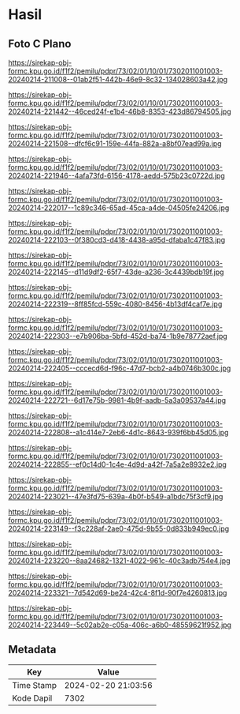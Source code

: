 # Hasil

## Foto C Plano

https://sirekap-obj-formc.kpu.go.id/f1f2/pemilu/pdpr/73/02/01/10/01/7302011001003-20240214-211008--01ab2f51-442b-46e9-8c32-134028603a42.jpg

https://sirekap-obj-formc.kpu.go.id/f1f2/pemilu/pdpr/73/02/01/10/01/7302011001003-20240214-221442--46ced24f-e1b4-46b8-8353-423d86794505.jpg

https://sirekap-obj-formc.kpu.go.id/f1f2/pemilu/pdpr/73/02/01/10/01/7302011001003-20240214-221508--dfcf6c91-159e-44fa-882a-a8bf07ead99a.jpg

https://sirekap-obj-formc.kpu.go.id/f1f2/pemilu/pdpr/73/02/01/10/01/7302011001003-20240214-221946--4afa73fd-6156-4178-aedd-575b23c0722d.jpg

https://sirekap-obj-formc.kpu.go.id/f1f2/pemilu/pdpr/73/02/01/10/01/7302011001003-20240214-222017--1c89c346-65ad-45ca-a4de-04505fe24206.jpg

https://sirekap-obj-formc.kpu.go.id/f1f2/pemilu/pdpr/73/02/01/10/01/7302011001003-20240214-222103--0f380cd3-d418-4438-a95d-dfaba1c47f83.jpg

https://sirekap-obj-formc.kpu.go.id/f1f2/pemilu/pdpr/73/02/01/10/01/7302011001003-20240214-222145--d11d9df2-65f7-43de-a236-3c4439bdb19f.jpg

https://sirekap-obj-formc.kpu.go.id/f1f2/pemilu/pdpr/73/02/01/10/01/7302011001003-20240214-222319--8ff85fcd-559c-4080-8456-4b13df4caf7e.jpg

https://sirekap-obj-formc.kpu.go.id/f1f2/pemilu/pdpr/73/02/01/10/01/7302011001003-20240214-222303--e7b906ba-5bfd-452d-ba74-1b9e78772aef.jpg

https://sirekap-obj-formc.kpu.go.id/f1f2/pemilu/pdpr/73/02/01/10/01/7302011001003-20240214-222405--cccecd6d-f96c-47d7-bcb2-a4b0746b300c.jpg

https://sirekap-obj-formc.kpu.go.id/f1f2/pemilu/pdpr/73/02/01/10/01/7302011001003-20240214-222721--6d17e75b-9981-4b9f-aadb-5a3a09537a44.jpg

https://sirekap-obj-formc.kpu.go.id/f1f2/pemilu/pdpr/73/02/01/10/01/7302011001003-20240214-222808--a1c414e7-2eb6-4d1c-8643-939f6bb45d05.jpg

https://sirekap-obj-formc.kpu.go.id/f1f2/pemilu/pdpr/73/02/01/10/01/7302011001003-20240214-222855--ef0c14d0-1c4e-4d9d-a42f-7a5a2e8932e2.jpg

https://sirekap-obj-formc.kpu.go.id/f1f2/pemilu/pdpr/73/02/01/10/01/7302011001003-20240214-223021--47e3fd75-639a-4b0f-b549-a1bdc75f3cf9.jpg

https://sirekap-obj-formc.kpu.go.id/f1f2/pemilu/pdpr/73/02/01/10/01/7302011001003-20240214-223149--f3c228af-2ae0-475d-9b55-0d833b949ec0.jpg

https://sirekap-obj-formc.kpu.go.id/f1f2/pemilu/pdpr/73/02/01/10/01/7302011001003-20240214-223220--8aa24682-1321-4022-961c-40c3adb754e4.jpg

https://sirekap-obj-formc.kpu.go.id/f1f2/pemilu/pdpr/73/02/01/10/01/7302011001003-20240214-223321--7d542d69-be24-42c4-8f1d-90f7e4260813.jpg

https://sirekap-obj-formc.kpu.go.id/f1f2/pemilu/pdpr/73/02/01/10/01/7302011001003-20240214-223449--5c02ab2e-c05a-406c-a6b0-48559621f952.jpg


## Metadata

| Key        | Value               |
| ---------- | ------------------- |
| Time Stamp | 2024-02-20 21:03:56 |
| Kode Dapil | 7302                |



